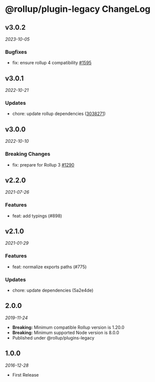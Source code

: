 # @rollup/plugin-legacy ChangeLog

## v3.0.2

_2023-10-05_

### Bugfixes

- fix: ensure rollup 4 compatibility [#1595](https://github.com/rollup/plugins/pull/1595)

## v3.0.1

_2022-10-21_

### Updates

- chore: update rollup dependencies ([3038271](https://github.com/rollup/plugins/commit/303827191ede6b2e4eade96c6968ed16a587683f))

## v3.0.0

_2022-10-10_

### Breaking Changes

- fix: prepare for Rollup 3 [#1290](https://github.com/rollup/plugins/pull/1290)

## v2.2.0

_2021-07-26_

### Features

- feat: add typings (#898)

## v2.1.0

_2021-01-29_

### Features

- feat: normalize exports paths (#775)

### Updates

- chore: update dependencies (5a2e4de)

## 2.0.0

_2019-11-24_

- **Breaking:** Minimum compatible Rollup version is 1.20.0
- **Breaking:** Minimum supported Node version is 8.0.0
- Published under @rollup/plugins-legacy

## 1.0.0

_2016-12-28_

- First Release
